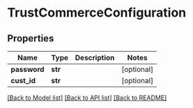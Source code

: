 # TrustCommerceConfiguration

## Properties
Name | Type | Description | Notes
------------ | ------------- | ------------- | -------------
**password** | **str** |  | [optional] 
**cust_id** | **str** |  | [optional] 

[[Back to Model list]](../README.md#documentation-for-models) [[Back to API list]](../README.md#documentation-for-api-endpoints) [[Back to README]](../README.md)


